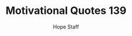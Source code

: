---
image: /assets/img/mq/mq_139_warren.png
title: Motivational Quotes 139
categories:
  - Motivational Quotes
author: Hope Staff
notes: Motivational Quotes 139
embed: >-
  EMBED_GOES_HERE
transcript: >-
  SOME LINES OF TEXT START HERE
---